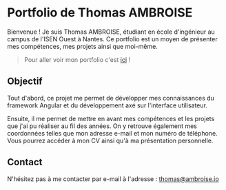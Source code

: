 # Portfolio de Thomas AMBROISE

Bienvenue ! Je suis Thomas AMBROISE, étudiant en école d'ingénieur au campus de l'ISEN Ouest à Nantes. Ce portfolio est un moyen de présenter mes compétences, mes projets ainsi que moi-même.

>Pour aller voir mon portfolio c'est [ici](https://thomas-ambroise.fr) !

## Objectif

Tout d'abord, ce projet me permet de développer mes connaissances du framework Angular et du développement axé sur l'interface utilisateur.

Ensuite, il me permet de mettre en avant mes compétences et les projets que j'ai pu réaliser au fil des années. On y retrouve également mes coordonnées telles que mon adresse e-mail et mon numéro de téléphone. Vous pourrez accéder à mon CV ainsi qu'à ma présentation personnelle.

## Contact

N'hésitez pas à me contacter par e-mail à l'adresse : thomas@ambroise.io
